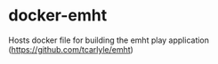 docker-emht
===========

Hosts docker file for building the emht play application (https://github.com/tcarlyle/emht)
